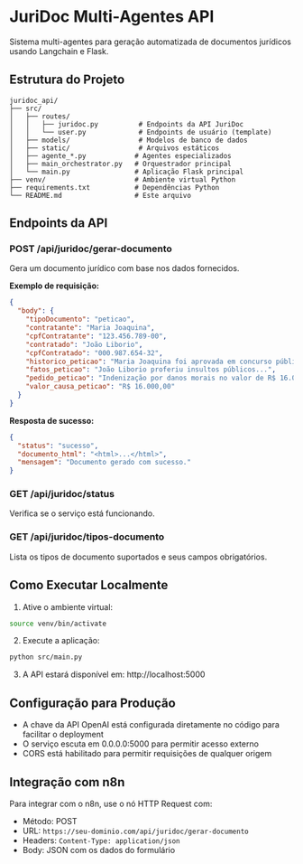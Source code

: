 # JuriDoc Multi-Agentes API

Sistema multi-agentes para geração automatizada de documentos jurídicos usando Langchain e Flask.

## Estrutura do Projeto

```
juridoc_api/
├── src/
│   ├── routes/
│   │   ├── juridoc.py          # Endpoints da API JuriDoc
│   │   └── user.py             # Endpoints de usuário (template)
│   ├── models/                 # Modelos de banco de dados
│   ├── static/                 # Arquivos estáticos
│   ├── agente_*.py            # Agentes especializados
│   ├── main_orchestrator.py   # Orquestrador principal
│   └── main.py                # Aplicação Flask principal
├── venv/                      # Ambiente virtual Python
├── requirements.txt           # Dependências Python
└── README.md                  # Este arquivo
```

## Endpoints da API

### POST /api/juridoc/gerar-documento
Gera um documento jurídico com base nos dados fornecidos.

**Exemplo de requisição:**
```json
{
  "body": {
    "tipoDocumento": "peticao",
    "contratante": "Maria Joaquina",
    "cpfContratante": "123.456.789-00",
    "contratado": "João Liborio",
    "cpfContratado": "000.987.654-32",
    "historico_peticao": "Maria Joaquina foi aprovada em concurso público para delegada.",
    "fatos_peticao": "João Liborio proferiu insultos públicos...",
    "pedido_peticao": "Indenização por danos morais no valor de R$ 16.000,00.",
    "valor_causa_peticao": "R$ 16.000,00"
  }
}
```

**Resposta de sucesso:**
```json
{
  "status": "sucesso",
  "documento_html": "<html>...</html>",
  "mensagem": "Documento gerado com sucesso."
}
```

### GET /api/juridoc/status
Verifica se o serviço está funcionando.

### GET /api/juridoc/tipos-documento
Lista os tipos de documento suportados e seus campos obrigatórios.

## Como Executar Localmente

1. Ative o ambiente virtual:
```bash
source venv/bin/activate
```

2. Execute a aplicação:
```bash
python src/main.py
```

3. A API estará disponível em: http://localhost:5000

## Configuração para Produção

- A chave da API OpenAI está configurada diretamente no código para facilitar o deployment
- O serviço escuta em 0.0.0.0:5000 para permitir acesso externo
- CORS está habilitado para permitir requisições de qualquer origem

## Integração com n8n

Para integrar com o n8n, use o nó HTTP Request com:
- Método: POST
- URL: `https://seu-dominio.com/api/juridoc/gerar-documento`
- Headers: `Content-Type: application/json`
- Body: JSON com os dados do formulário

